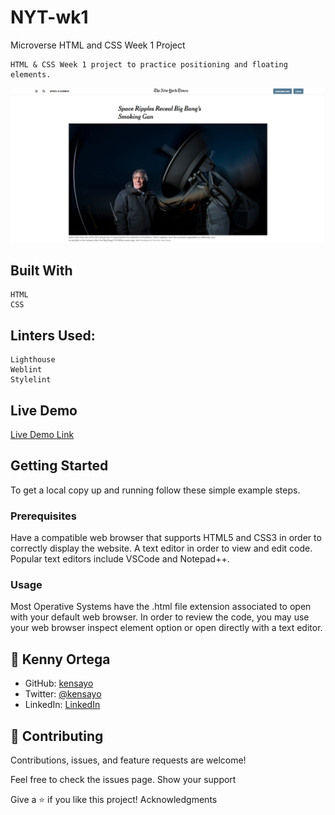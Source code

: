 # NYT-wk1
Microverse HTML and CSS Week 1 Project

    HTML & CSS Week 1 project to practice positioning and floating elements.
   ![screenshot](./img/screenShot.png)

## Built With

    HTML
    CSS
    
## Linters Used:

    Lighthouse
    Weblint
    Stylelint
    
## Live Demo

[Live Demo Link](https://kensayo.github.io/NYT-wk1/)
    
## Getting Started

To get a local copy up and running follow these simple example steps.

### Prerequisites
Have a compatible web browser that supports HTML5 and CSS3 in order to correctly display the website.
A text editor in order to view and edit code. Popular text editors include VSCode and Notepad++.

### Usage
Most Operative Systems have the .html file extension associated to open with your default web browser. In order to review the code, you may use your web browser inspect element option or open directly with a text editor.

## 👤 Kenny Ortega

- GitHub: [kensayo](https://github.com/kensayo)
- Twitter: [@kensayo](https://twitter.com/kensayo)
- LinkedIn: [LinkedIn](https://www.linkedin.com/in/kenny-ortega-3580aa33/)

## 🤝 Contributing

Contributions, issues, and feature requests are welcome!

Feel free to check the issues page.
Show your support

Give a ⭐️ if you like this project!
Acknowledgments

